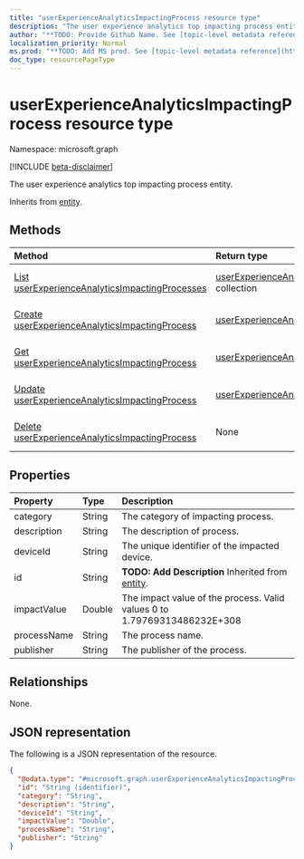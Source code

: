 ```yaml
---
title: "userExperienceAnalyticsImpactingProcess resource type"
description: "The user experience analytics top impacting process entity."
author: "**TODO: Provide Github Name. See [topic-level metadata reference](https://msgo.azurewebsites.net/add/document/guidelines/metadata.html#topic-level-metadata)**"
localization_priority: Normal
ms.prod: "**TODO: Add MS prod. See [topic-level metadata reference](https://msgo.azurewebsites.net/add/document/guidelines/metadata.html#topic-level-metadata)**"
doc_type: resourcePageType
---
```


# userExperienceAnalyticsImpactingProcess resource type

Namespace: microsoft.graph

[!INCLUDE [beta-disclaimer](../../includes/beta-disclaimer.md)]

The user experience analytics top impacting process entity.


Inherits from [entity](../resources/entity.md).

## Methods
|Method|Return type|Description|
|:---|:---|:---|
|[List userExperienceAnalyticsImpactingProcesses](../api/userexperienceanalyticsimpactingprocess-list.md)|[userExperienceAnalyticsImpactingProcess](../resources/userexperienceanalyticsimpactingprocess.md) collection|Get a list of the [userExperienceAnalyticsImpactingProcess](../resources/userexperienceanalyticsimpactingprocess.md) objects and their properties.|
|[Create userExperienceAnalyticsImpactingProcess](../api/userexperienceanalyticsimpactingprocess-create.md)|[userExperienceAnalyticsImpactingProcess](../resources/userexperienceanalyticsimpactingprocess.md)|Create a new [userExperienceAnalyticsImpactingProcess](../resources/userexperienceanalyticsimpactingprocess.md) object.|
|[Get userExperienceAnalyticsImpactingProcess](../api/userexperienceanalyticsimpactingprocess-get.md)|[userExperienceAnalyticsImpactingProcess](../resources/userexperienceanalyticsimpactingprocess.md)|Read the properties and relationships of a [userExperienceAnalyticsImpactingProcess](../resources/userexperienceanalyticsimpactingprocess.md) object.|
|[Update userExperienceAnalyticsImpactingProcess](../api/userexperienceanalyticsimpactingprocess-update.md)|[userExperienceAnalyticsImpactingProcess](../resources/userexperienceanalyticsimpactingprocess.md)|Update the properties of a [userExperienceAnalyticsImpactingProcess](../resources/userexperienceanalyticsimpactingprocess.md) object.|
|[Delete userExperienceAnalyticsImpactingProcess](../api/userexperienceanalyticsimpactingprocess-delete.md)|None|Deletes a [userExperienceAnalyticsImpactingProcess](../resources/userexperienceanalyticsimpactingprocess.md) object.|

## Properties
|Property|Type|Description|
|:---|:---|:---|
|category|String|The category of impacting process.|
|description|String|The description of process.|
|deviceId|String|The unique identifier of the impacted device.|
|id|String|**TODO: Add Description** Inherited from [entity](../resources/entity.md).|
|impactValue|Double|The impact value of the process. Valid values 0 to 1.79769313486232E+308|
|processName|String|The process name.|
|publisher|String|The publisher of the process.|

## Relationships
None.

## JSON representation
The following is a JSON representation of the resource.
<!-- {
  "blockType": "resource",
  "keyProperty": "id",
  "@odata.type": "microsoft.graph.userExperienceAnalyticsImpactingProcess",
  "baseType": "microsoft.graph.entity",
  "openType": false
}
-->
``` json
{
  "@odata.type": "#microsoft.graph.userExperienceAnalyticsImpactingProcess",
  "id": "String (identifier)",
  "category": "String",
  "description": "String",
  "deviceId": "String",
  "impactValue": "Double",
  "processName": "String",
  "publisher": "String"
}
```

